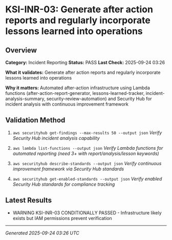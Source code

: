 # KSI-INR-03: Generate after action reports and regularly incorporate lessons learned into operations

## Overview

**Category:** Incident Reporting
**Status:** PASS
**Last Check:** 2025-09-24 03:26

**What it validates:** Generate after action reports and regularly incorporate lessons learned into operations

**Why it matters:** Automated after-action infrastructure using Lambda functions (after-action-report-generator, lessons-learned-tracker, incident-analysis-summary, security-review-automation) and Security Hub for incident analysis with continuous improvement framework

## Validation Method

1. `aws securityhub get-findings --max-results 50 --output json`
   *Verify Security Hub incident analysis capability*

2. `aws lambda list-functions --output json`
   *Verify Lambda functions for automated reporting (need 3+ with report/analysis/lesson keywords)*

3. `aws securityhub describe-standards --output json`
   *Verify continuous improvement framework via Security Hub standards*

4. `aws securityhub get-enabled-standards --output json`
   *Verify enabled Security Hub standards for compliance tracking*

## Latest Results

- WARNING KSI-INR-03 CONDITIONALLY PASSED - Infrastructure likely exists but IAM permissions prevent verification

---
*Generated 2025-09-24 03:26 UTC*